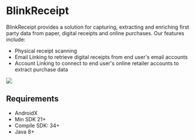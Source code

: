 # BlinkReceipt


BlinkReceipt provides a solution for capturing, extracting and enriching first party data from paper, digital receipts and online purchases.
Our features include:

- Physical receipt scanning
- Email Linking to retrieve digital receipts from end user's email accounts
- Account Linking to connect to end user's online retailer accounts to extract purchase data

![](https://microblink.com/wp-content/uploads/2023/06/microblink-blinkreceipt-capture-extract.png)

## Requirements

- AndroidX
- Min SDK 21+
- Compile SDK: 34+
- Java 8+

